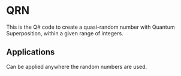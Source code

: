 # QRN

This is the Q# code to create a quasi-random number with Quantum Superposition, within a given range of integers. 

## Applications

Can be applied anywhere the random numbers are used.
